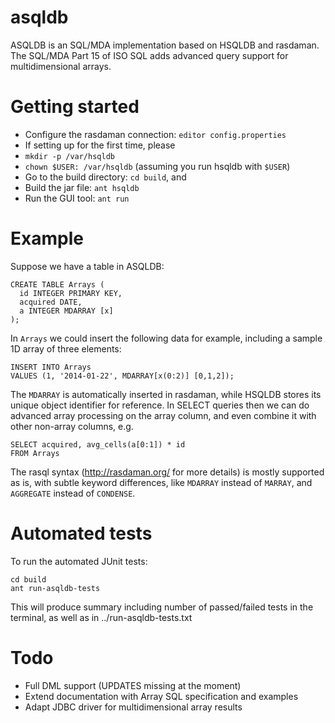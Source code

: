 asqldb
======

ASQLDB is an SQL/MDA implementation based on HSQLDB and rasdaman. The SQL/MDA
Part 15 of ISO SQL adds advanced query support for multidimensional arrays.

Getting started
===============
* Configure the rasdaman connection: `editor config.properties`
* If setting up for the first time, please
 * `mkdir -p /var/hsqldb`
 * `chown $USER: /var/hsqldb` (assuming you run hsqldb with `$USER`)
* Go to the build directory: `cd build`, and
 * Build the jar file: `ant hsqldb`
 * Run the GUI tool: `ant run`

Example
=======
Suppose we have a table in ASQLDB:

    CREATE TABLE Arrays (
      id INTEGER PRIMARY KEY,
      acquired DATE,
      a INTEGER MDARRAY [x]
    );

In `Arrays` we could insert the following data for example, including a sample
1D array of three elements:

    INSERT INTO Arrays
    VALUES (1, '2014-01-22', MDARRAY[x(0:2)] [0,1,2]);

The `MDARRAY` is automatically inserted in rasdaman, while HSQLDB stores its
unique object identifier for reference.
In SELECT queries then we can do advanced array processing on the array column,
and even combine it with other non-array columns, e.g.

    SELECT acquired, avg_cells(a[0:1]) * id
    FROM Arrays

The rasql syntax (http://rasdaman.org/ for more details) is mostly supported as
is, with subtle keyword differences, like `MDARRAY` instead of `MARRAY`, and
`AGGREGATE` instead of `CONDENSE`.

Automated tests
===============

To run the automated JUnit tests:

    cd build
    ant run-asqldb-tests

This will produce summary including number of passed/failed tests in the 
terminal, as well as in ../run-asqldb-tests.txt

Todo
====
* Full DML support (UPDATES missing at the moment)
* Extend documentation with Array SQL specification and examples
* Adapt JDBC driver for multidimensional array results
